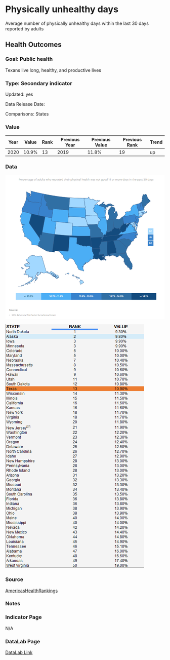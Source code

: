 # Physically unhealthy days

Average number of physically unhealthy days within the last 30 days reported by adults

## Health Outcomes

### Goal: Public health

Texans live long, healthy, and productive lives

### Type: Secondary indicator

Updated: yes

Data Release Date: 


Comparisons: States

### Value

| Year      |  Value      | Rank        | Previous Year | Previous Value | Previous Rank | Trend | 
| ----------- | ----------- | ----------- | ----------- | ----------- | ----------- | -----------|
|   2020       | 10.9%       |  13         |      2019   |   11.8%      |      19    |    up       | 

### Data

![map](./map_physicaldays.PNG)

![data](./data_physicaldays.PNG)


### Source

[AmericasHealthRankings](https://www.americashealthrankings.org/explore/annual/measure/Physical_distress/state/TX)


### Notes


### Indicator Page

N/A


### DataLab Page


[DataLab Link](https://datalab.texas2036.org/bwhqgjc/behavioral-risk-factor-surveillance-system-brfss-prevalence-data?accesskey=bfuxtce)